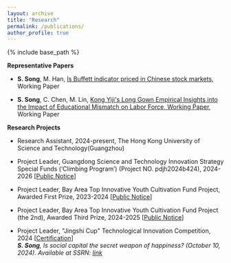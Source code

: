 ```yaml
---
layout: archive	
title: "Research"
permalink: /publications/
author_profile: true	  
---
```


{% include base_path %}

**Representative Papers**

- **S. Song**, M. Han, [Is Buffett indicator priced in Chinese stock markets]({{site.url}}/file/Paper1Buffet.pdf), Working Paper

- **S. Song**, C. Chen, M. Lin, [Kong Yiji's Long Gown Empirical Insights into the Impact of Educational Mismatch on Labor Force, Working Paper](https://papers.ssrn.com/sol3/papers.cfm?abstract_id=5207978), Working Paper


**Research Projects**

-  Research Assistant, 2024-present, The Hong Kong University of Science and Technology(Guangzhou) <br>

-  Project Leader, Guangdong Science and Technology Innovation Strategy Special Funds (‘Climbing Program’) (Project NO. pdjh2024b424), 2024-2026 [[Public Notice](https://mailbnueducn-my.sharepoint.com/:b:/g/personal/sjs_mail_bnu_edu_cn/EQLHG5d_PehAtQQHgXSF3NoBuQURgNmc8eBkXHE6VczavA?e=GQHOqR)]

-  Project Leader, Bay Area Top Innovative Youth Cultivation Fund Project, Awarded First Prize, 2023-2024 [[Public Notice](https://bibs.bnu.edu.cn/news/notice/d0538048ad62427e969045a64a8e2ad1.htm)]

- Project Leader, Bay Area Top Innovative Youth Cultivation Fund Project (the 2nd), Awarded Third Prize, 2024-2025 [[Public Notice](https://mailbnueducn-my.sharepoint.com/:b:/g/personal/sjs_mail_bnu_edu_cn/EVekp4LuEXZJl0yiOzVQQEEB_umM7ZhTa3RnbuWeR2W74Q?e=LDBWeq)]

-  Project Leader, "Jingshi Cup" Technological Innovation Competition, 2024 [[Certification](https://mailbnueducn-my.sharepoint.com/:b:/g/personal/sjs_mail_bnu_edu_cn/EaCUP69Drc1IgvMe5RuNBkYBUtvRqDwoxidGXHutGrJlNQ?e=Qb9hV2)] <br>
   ***S. Song**, Is social capital the secret weapon of happiness? (October 10, 2024). Available at SSRN: [link](https://papers.ssrn.com/sol3/papers.cfm?abstract_id=4994129)*
  
  
